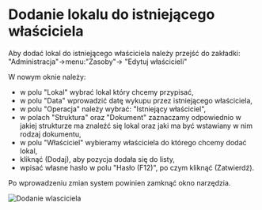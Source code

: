 # Dodanie lokalu do istniejącego właściciela

Aby dodać lokal do istniejącego właściciela należy przejść do zakładki: "Administracja"->menu:"Zasoby"-> "Edytuj właścicieli"

W nowym oknie należy:

- w polu "Lokal" wybrać lokal który chcemy przypisać,
- w polu "Data" wprowadzić datę wykupu przez istniejącego właściciela,
- w polu "Operacja" należy wybrać: "Istniejący właściciel",
- w polach "Struktura" oraz "Dokument" zaznaczamy odpowiednio w jakiej strukturze ma znaleźć się lokal oraz jaki ma być wstawiany w nim rodzaj dokumentu,
- w polu "Właściciel" wybieramy właściciela do którego chcemy dodać lokal,
- kliknąć (Dodaj), aby pozycja dodała się do listy,
- wpisać własne hasło w polu "Hasło (F12)", po czym kliknąć (Zatwierdź).

Po wprowadzeniu zmian system powinien zamknąć okno narzędzia.

![Dodanie wlasciciela](dodanielokaludoistniejacegowlasciciela.gif)